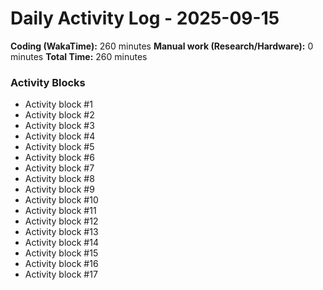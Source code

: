 # Daily Activity Log - 2025-09-15

**Coding (WakaTime):** 260 minutes
**Manual work (Research/Hardware):** 0 minutes
**Total Time:** 260 minutes

### Activity Blocks
- Activity block #1
- Activity block #2
- Activity block #3
- Activity block #4
- Activity block #5
- Activity block #6
- Activity block #7
- Activity block #8
- Activity block #9
- Activity block #10
- Activity block #11
- Activity block #12
- Activity block #13
- Activity block #14
- Activity block #15
- Activity block #16
- Activity block #17
